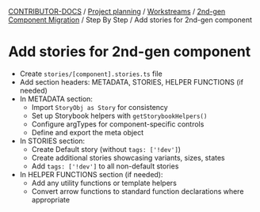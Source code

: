 <!-- Generated breadcrumbs - DO NOT EDIT -->

[CONTRIBUTOR-DOCS](../../../../README.md) / [Project planning](../../../README.md) / [Workstreams](../../README.md) / [2nd-gen Component Migration](../README.md) / Step By Step / Add stories for 2nd-gen component

<!-- Document title (editable) -->

# Add stories for 2nd-gen component

<!-- Document content (editable) -->

- Create `stories/[component].stories.ts` file
- Add section headers: METADATA, STORIES, HELPER FUNCTIONS (if needed)
- In METADATA section:
    - Import `StoryObj as Story` for consistency
    - Set up Storybook helpers with `getStorybookHelpers()`
    - Configure argTypes for component-specific controls
    - Define and export the meta object
- In STORIES section:
    - Create Default story (without `tags: ['!dev']`)
    - Create additional stories showcasing variants, sizes, states
    - Add `tags: ['!dev']` to all non-default stories
- In HELPER FUNCTIONS section (if needed):
    - Add any utility functions or template helpers
    - Convert arrow functions to standard function declarations where appropriate
